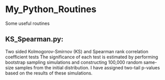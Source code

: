 # My_Python_Routines
Some useful routines

## KS_Spearman.py:
Two sided Kolmogorov-Smirnov (KS) and Spearman rank correlation coefficient tests
The significance of each test is estimated by performing bootstrap sampling simulations and constructing 100,000 random same-size samples from the initial distribution. I have assigned two-tail p-values based on the results of these simulations. 
